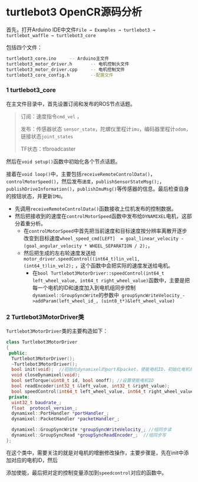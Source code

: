 # turtlebot3 OpenCR源码分析

首先，打开Arduino IDE中文件`File → Examples → turtlebot3 → turtlebot_waffle → turtlebot3_core`

包括四个文件：

```sh
turtlebot3_core.ino		-- Arduino主文件     
turtlebot3_motor_driver.h		-- 电机控制头文件
turtlebot3_motor_driver.cpp		-- 电机控制文件
turtlebot3_core_config.h  		--配置文件
```

### 1 turtlebot3_core

在主文件目录中，首先设置订阅和发布的ROS节点话题。

> 订阅：速度指令`cmd_vel` ，
>
> 发布：传感器状态 `sensor_state`，陀螺仪里程计`imu`，编码器里程计`odom`，链接状态`joint_states`
>
> TF状态：tfbroadcaster

然后在`void setup()`函数中初始化各个节点话题。

接着在`void loop()`中，主要包括`receiveRemoteControlData()`，`controlMotorSpeed()`，然后发布`速度`，`publishSensorStateMsg();`，`publishDriveInformation()`，`publishImuMsg()`等传感器的信息。最后检查自身的按钮状态，并更新`IMU`。

- 先调用`receiveRemoteControlData()`函数接收上位机发布的控制数据。
- 然后把接收到的速度在`controlMotorSpeed`函数中发布给`DYNAMIXEL`电机，这部分着重分析。
  - 在`controlMotorSpeed`中首先把当前速度和目标速度按分辨率离散开逐步改变到目标速度`wheel_speed_cmd[LEFT]  = goal_linear_velocity - (goal_angular_velocity * WHEEL_SEPARATION / 2);`，
  - 然后把生成的左右轮速度发送给` motor_driver.speedControl((int64_t)lin_vel1, (int64_t)lin_vel2);` ，这个函数中会把实际的速度发送给电机。
    - 在`bool Turtlebot3MotorDriver::speedControl(int64_t left_wheel_value, int64_t right_wheel_value)`函数中，主要是把每一个电机的ID和速度加入到电机组同步控制`dynamixel::GroupSyncWrite`的参数中` groupSyncWriteVelocity_->addParam(left_wheel_id_, (uint8_t*)&left_wheel_value)`

### 2 Turtlebot3MotorDriver类

`Turtlebot3MotorDriver`类的主要构造如下：

```c++
class Turtlebot3MotorDriver
{
 public:
  Turtlebot3MotorDriver();
  ~Turtlebot3MotorDriver();
  bool init(void);	//初始化dynamixel的port和packet，使能电机ID，初始化电机组同步读写类
  void closeDynamixel(void);
  bool setTorque(uint8_t id, bool onoff); //设置使能电机ID
  bool readEncoder(int32_t &left_value, int32_t &right_value);
  bool speedControl(int64_t left_wheel_value, int64_t right_wheel_value); //速度控制
 private:
  uint32_t baudrate_;
  float  protocol_version_;
  dynamixel::PortHandler *portHandler_;
  dynamixel::PacketHandler *packetHandler_;

  dynamixel::GroupSyncWrite *groupSyncWriteVelocity_; //组同步读
  dynamixel::GroupSyncRead *groupSyncReadEncoder_;	//组同步写
};
```

在这个类中，需要关注的就是对电机的增删修改操作，主要步骤是，先在init中添加对应的电机ID，然后

添加使能，最后把对定的控制变量添加到`speedcontrol`对应的函数中。